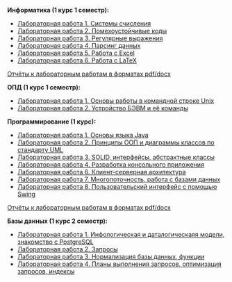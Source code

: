 <b>Информатика (1 курс 1 семестр):</b>  
- [Лабораторная работа 1. Системы счисления](.ITMO/computer_science/reports/P3125_Информатика_ЛР1_Агнистова_Алина.pdf)
- [Лабораторная работа 2. Помехоустойчивые коды](.ITMO/computer_science/reports/P3125_Информатика_ЛР1_Агнистова_Алина.pdf)
- [Лабораторная работа 3. Регулярные выражения](.ITMO/computer_science/lab3)
- [Лабораторная работа 4. Парсинг данных](.ITMO/computer_science/lab4)
- [Лабораторная работа 5. Работа с Excel](.ITMO/computer_science/lab5.xlsm)
- [Лабораторная работа 6. Работа с LaTeX](.ITMO/computer_science/lab6) <br>

[Отчёты к лабораторным работам в форматах pdf/docx](.ITMO/computer_science/reports)

<b>ОПД (1 курс 1 семестр):</b>  
- [Лабораторная работа 1. Основы работы в командной строке Unix](.ITMO/OPD/P3125%20ЛР1%20ОПД%20Агнистова%20А.Ю.pdf)
- [Лабораторная работа 2. Устройство БЭВМ и её команды](.ITMO/OPD/P3125%20ЛР2%20ОПД%20Агнистова%20А.Ю.pdf)


<b>Программирование (1 курс):</b>  
- [Лабораторная работа 1. Основы языка Java](.ITMO/programming/reports/P3125%20Программирование%20ЛР1%20Агнистова%20А.Ю.pdf)
- [Лабораторная работа 2. Принципы ООП и диаграммы классов по стандарту UML](.ITMO/programming/lab2)
- [Лабораторная работа 3. SOLID, интерфейсы, абстрактные классы](.ITMO/programming/lab3v2)
- [Лабораторная работа 4. Разработка консольного приложения](.ITMO/proglab5) 
- [Лабораторная работа 6. Клиент-серверная архитектура](.ITMO/proglab6) 
- [Лабораторная работа 7. Многопоточность, работа с базами данных](.ITMO/proglab7) 
- [Лабораторная работа 8. Пользовательский интерфейс с помощью Swing](.ITMO/proglab8) <br>

  
[Отчёты к лабораторным работам в форматах pdf/docx](.ITMO/programming/reports)

  
<b>Базы данных (1 курс 2 семестр):</b>  
- [Лабораторная работа 1. Инфологическая и даталогическаяя модели, знакомство с PostgreSQL](.ITMO/DataBases/P3125%20Базы%20Данных%20ЛР1%20Агнистова%20А.Ю.pdf)
- [Лабораторная работа 2. Запросы](.ITMO/DataBases/P3125%20Базы%20Данных%20ЛР2%20Агнистова%20А.Ю.pdf)
- [Лабораторная работа 3. Нормализация базы данных, функции](.ITMO/DataBases/P3125%20Базы%20Данных%20ЛР3%20Агнистова%20А.Ю.pdf)
- [Лабораторная работа 4. Планы выполнения запросов, оптимизация запросов, индексы](.ITMO/DataBases/P3125%20Базы%20Данных%20ЛР4%20Агнистова%20А.Ю.pdf)
